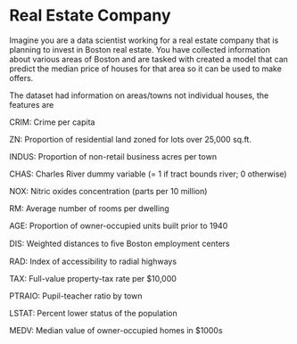 # Real Estate Company 
Imagine you are a data scientist working for a real estate company that is planning to invest in Boston real estate. You have collected information about various areas of Boston and are tasked with created a model that can predict the median price of houses for that area so it can be used to make offers.

The dataset had information on areas/towns not individual houses, the features are

CRIM: Crime per capita

ZN: Proportion of residential land zoned for lots over 25,000 sq.ft.

INDUS: Proportion of non-retail business acres per town

CHAS: Charles River dummy variable (= 1 if tract bounds river; 0 otherwise)

NOX: Nitric oxides concentration (parts per 10 million)

RM: Average number of rooms per dwelling

AGE: Proportion of owner-occupied units built prior to 1940

DIS: Weighted distances to ﬁve Boston employment centers

RAD: Index of accessibility to radial highways

TAX: Full-value property-tax rate per $10,000

PTRAIO: Pupil-teacher ratio by town

LSTAT: Percent lower status of the population

MEDV: Median value of owner-occupied homes in $1000s
